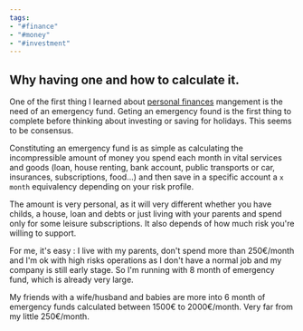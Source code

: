 ```yaml
---
tags:
- "#finance"
- "#money"
- "#investment"
---
```


## Why having one and how to calculate it.

One of the first thing I learned about [personal finances](Personal%20finances.md) mangement is the need of an emergency fund. Geting an emergency found is the first thing to complete before thinking about investing or saving for holidays. This seems to be consensus. 

Constituting an emergency fund is as simple as calculating the incompressible amount of money you spend each month in vital services and goods (loan, house renting, bank account, public transports or car, insurances, subscriptions, food...) and then save in a specific account a `x month` equivalency depending on your risk profile. 

The amount is very personal, as it will very different whether you have childs, a house, loan and debts or just living with your parents and spend only for some leisure subscriptions. It also depends of how much risk you're willing to support.

For me, it's easy : I live with my parents, don't spend more than 250€/month and I'm ok with high risks operations as I don't have a normal job and my company is still early stage. So I'm running with 8 month of emergency fund, which is already very large. 

My friends with a wife/husband and babies are more into 6 month of emergency funds calculated between 1500€ to 2000€/month. Very far from my little 250€/month. 